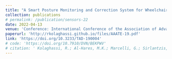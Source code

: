 ```yaml
---
title: "A Smart Posture Monitoring and Correction System for Wheelchair Users"
collection: publications
# permalink: /publication/sensors-22
date: 2022-04-13
venue: 'Conference: International Conference of the Association of Advancement in Assistive Technology Europe (AAATE)'
paperurl: 'http://rkolaghassi.github.io/files/AAATE-19.pdf'
link: 'https://doi.org/10.3233/TAD-190004'
# code: 'https://doi.org/10.7910/DVN/BEKPWV'
# citation: ' Kolaghassi, R.; Al-Hares, M.K.; Marcelli, G.; Sirlantzis, K. Performance of Deep Learning Models in Forecasting Gait Trajectories of Children with Neurological Disorders. Sensors 2022, 22, 2969. doi.org/10.3390/s22082969'
---
```

